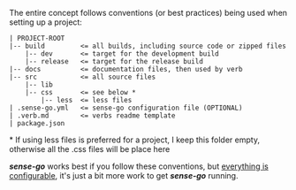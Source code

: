 The entire concept follows conventions (or best practices) being used when setting up a project:

```
| PROJECT-ROOT
|-- build         <= all builds, including source code or zipped files
    |-- dev       <= target for the development build
    |-- release   <= target for the release build
|-- docs          <= documentation files, then used by verb
|-- src           <= all source files
    |-- lib
    |-- css       <= see below *
        |-- less  <= less files
| .sense-go.yml   <= sense-go configuration file (OPTIONAL)
| .verb.md        <= verbs readme template
| package.json
```

\* If using less files is preferred for a project, I keep this folder empty, otherwise all the .css files will be place here

***sense-go*** works best if you follow these conventions, but [everything is configurable](./lib/default-config.yml), it's just a bit more work to get ***sense-go*** running.
